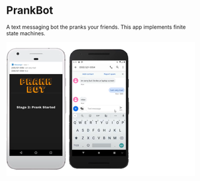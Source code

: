 # PrankBot
A text messaging bot the pranks your friends. This app implements finite state machines.

<p align="left">
  <img src="screenshots.png" width="1000" title="Screen Shots">
</p>
